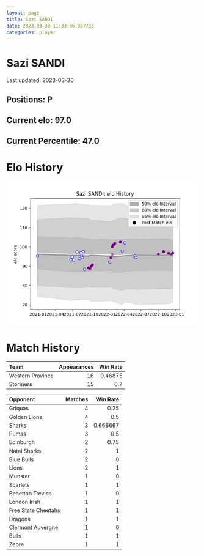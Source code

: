 ```yaml
---  
layout: page  
title: Sazi SANDI  
date: 2023-03-30 11:33:06.907733  
categories: player  
---
```

# Sazi SANDI


Last updated: 2023-03-30
## Positions: P

## Current elo: 97.0

## Current Percentile: 47.0

# Elo History


![elo history](history_SaziSANDI.png)
# Match History


| Team             |   Appearances |   Win Rate |
|:-----------------|--------------:|-----------:|
| Western Province |            16 |    0.46875 |
| Stormers         |            15 |    0.7     |

| Opponent            |   Matches |   Win Rate |
|:--------------------|----------:|-----------:|
| Griquas             |         4 |   0.25     |
| Golden Lions        |         4 |   0.5      |
| Sharks              |         3 |   0.666667 |
| Pumas               |         3 |   0.5      |
| Edinburgh           |         2 |   0.75     |
| Natal Sharks        |         2 |   1        |
| Blue Bulls          |         2 |   0        |
| Lions               |         2 |   1        |
| Munster             |         1 |   0        |
| Scarlets            |         1 |   1        |
| Benetton Treviso    |         1 |   0        |
| London Irish        |         1 |   1        |
| Free State Cheetahs |         1 |   1        |
| Dragons             |         1 |   1        |
| Clermont Auvergne   |         1 |   0        |
| Bulls               |         1 |   1        |
| Zebre               |         1 |   1        |